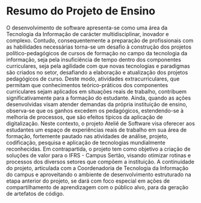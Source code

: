 # Resumo do Projeto de Ensino
O desenvolvimento de software apresenta-se como uma área da Tecnologia da Informação de carácter multidisciplinar, inovador e complexo. Contudo, consequentemente a preparação de profissionais com as habilidades necessárias torna-se um desafio à construção dos projetos político-pedagógicos de cursos de formação no campo da tecnologia da informação, seja pela insuficiência de tempo dentro dos componentes curriculares, seja pela agilidade com que novas tecnologias e paradigmas são criados no setor, desafiando a elaboração e atualização dos projetos pedagógicos de curso. Deste modo, atividades extracurriculares, que permitam que conhecimentos teórico-práticos dos componentes curriculares sejam aplicados em situações reais de trabalho, contribuem significativamente para a formação do estudante. Ainda, quando as ações desenvolvidas visam atender demandas da própria instituição de ensino, observa-se que os ganhos excedem os pedagógicos, estendendo-se à melhoria de processos, que são efeitos típicos da aplicação de digitalização. Neste contexto, o projeto Ateliê de Software visa oferecer aos estudantes um espaço de experiências reais de trabalho em sua área de formação, fortemente pautado nas atividades de análise, projeto, codificação, pesquisa e aplicação de tecnologias mundialmente reconhecidas. Em contrapartida, o projeto tem como objetivo a criação de soluções de valor para o IFRS - Campus Sertão, visando otimizar rotinas e processos dos diversos setores que compõem a instituição. A continuidade do projeto, articulada com a Coordenadoria de Tecnologia da Informação do campus e aproveitando o ambiente de desenvolvimento estruturado na etapa anterior do projeto, se dará com foco especial em ações de compartilhamento de aprendizagem com o público alvo, para da geração de artefatos de código.

